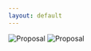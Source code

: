 ```yaml
---
layout: default
---
```


![Proposal](../assets/images/proposal.jpg)
![Proposal](../assets/images/first-dance.jpg)
